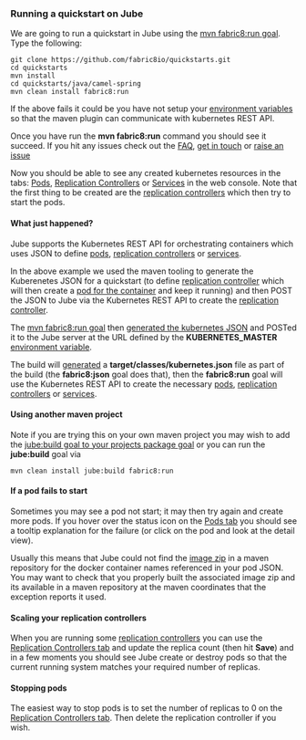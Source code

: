 ### Running a quickstart on Jube

We are going to run a quickstart in Jube using the [mvn fabric8:run goal](mavenPlugin.html#running). Type the following:

    git clone https://github.com/fabric8io/quickstarts.git
    cd quickstarts
    mvn install
    cd quickstarts/java/camel-spring
    mvn clean install fabric8:run

If the above fails it could be you have not setup your [environment variables](getStartedJube.html#setting-environment-variables) so that the maven plugin can communicate with kubernetes REST API.

Once you have run the **mvn fabric8:run** command you should see it succeed. If you hit any issues check out the [FAQ](http://fabric8.io/v2/FAQ.html), [get in touch](http://fabric8.io/community/index.html) or [raise an issue](https://github.com/fabric8io/fabric8/issues)

Now you should be able to see any created kubernetes resources in the tabs: [Pods](http://localhost:8585/hawtio/kubernetes/pods), [Replication Controllers](http://localhost:8585/hawtio/kubernetes/replicationControllers) or [Services](http://localhost:8585/hawtio/kubernetes/services) in the web console. Note that the first thing to be created are the [replication controllers](replicationControllers.html) which then try to start the pods.

#### What just happened?

Jube supports the Kubernetes REST API for orchestrating containers which uses JSON to define [pods](pods.html), [replication controllers](replicationControllers.html) or [services](services.html).

In the above example we used the maven tooling to generate the Kuberenetes JSON for a quickstart (to define [replication controller](replicationControllers.html) which will then create a [pod for the container](pods.html) and keep it running) and then POST the JSON to Jube via the Kubernetes REST API to create the [replication controller](replicationControllers.html).

The [mvn fabric8:run goal](mavenPlugin.html#running) then [generated the kubernetes JSON](mavenPlugin.html#generating-the-json) and POSTed it to the Jube server at the URL defined by the **KUBERNETES_MASTER** [environment variable](getStartedJube.html#setting-environment-variables).

The build will [generated](mavenPlugin.html#generating-the-json) a **target/classes/kubernetes.json** file as part of the build (the **fabric8:json** goal does that), then the **fabric8:run** goal will use the Kubernetes REST API to create the necessary [pods](pods.html), [replication controllers](replicationControllers.html) or [services](services.html).

#### Using another maven project

Note if you are trying this on your own maven project you may wish to add the [jube:build goal to your projects package goal](http://fabric8.io/jube/mavenPlugin.html#adding-the-plugin-to-your-project) or you can run the **jube:build** goal via

    mvn clean install jube:build fabric8:run

#### If a pod fails to start

Sometimes you may see a pod not start; it may then try again and create more pods. If you hover over the status icon on the [Pods tab](http://localhost:8585/hawtio/kubernetes/pods) you should see a tooltip explanation for the failure (or click on the pod and look at the detail view).

Usually this means that Jube could not find the [image zip](http://fabric8.io/jube/imageZips.html) in a maven repository for the docker container names referenced in your pod JSON. You may want to check that you properly built the associated image zip and its available in a maven repository at the maven coordinates that the exception reports it used.

#### Scaling your replication controllers

When you are running some [replication controllers](replicationControllers.html) you can use the [Replication Controllers tab](http://localhost:8585/hawtio/kubernetes/replicationControllers) and update the replica count (then hit **Save**) and in a few moments you should see Jube create or destroy pods so that the current running system matches your required number of replicas.

#### Stopping pods

The easiest way to stop pods is to set the number of replicas to 0 on the [Replication Controllers tab](http://localhost:8585/hawtio/kubernetes/replicationControllers). Then delete the replication controller if you wish.

